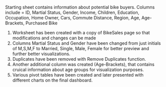 Starting sheet contains information about potential bike buyers.
Columns include = ID,	Martial Status,	Gender,	Income,	Children,	Education,	Occupation,	Home Owner,	Cars,	Commute Distance,	Region,	Age,	Age-Brackets,	Purchased Bike
1) Worksheet has been created with a copy of BikeSales page so that modifications and changes can be made
2) Columns Martial Status and Gender have been changed from just initials of M,S,M,F to Married, Single, Male, Female for better preview and further better visualizations.
3) Duplicates have been removed with Remove Duplicates function.
4) Another additional column was created (Age-Brackets), that contains cruical information about age groups for visualization purposes.
5) Various pivot tables have been created and later presented with different charts on the final dashboard.

